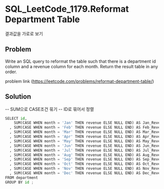 # SQL_LeetCode_1179.Reformat Department Table
결과값을 가로로 보기

## Problem
Write an SQL query to reformat the table such that there is a department id column and a revenue column for each month.
Return the result table in any order.

problem link (https://leetcode.com/problems/reformat-department-table/)

## Solution
-- SUM으로 CASE조건 묶기
-- ID로 묶어서 정렬


```python
SELECT id,
    SUM(CASE WHEN month = 'Jan' THEN revenue ELSE NULL END) AS Jan_Revenue
  , SUM(CASE WHEN month = 'Feb' THEN revenue ELSE NULL END) AS Feb_Revenue
  , SUM(CASE WHEN month = 'Mar' THEN revenue ELSE NULL END) AS Mar_Revenue
  , SUM(CASE WHEN month = 'Apr' THEN revenue ELSE NULL END) AS Apr_Revenue
  , SUM(CASE WHEN month = 'May' THEN revenue ELSE NULL END) AS May_Revenue
  , SUM(CASE WHEN month = 'Jun' THEN revenue ELSE NULL END) AS Jun_Revenue
  , SUM(CASE WHEN month = 'Jul' THEN revenue ELSE NULL END) AS Jul_Revenue
  , SUM(CASE WHEN month = 'Aug' THEN revenue ELSE NULL END) AS Aug_Revenue
  , SUM(CASE WHEN month = 'Sep' THEN revenue ELSE NULL END) AS Sep_Revenue
  , SUM(CASE WHEN month = 'Oct' THEN revenue ELSE NULL END) AS Oct_Revenue
  , SUM(CASE WHEN month = 'Nov' THEN revenue ELSE NULL END) AS Nov_Revenue
  , SUM(CASE WHEN month = 'Dec' THEN revenue ELSE NULL END) AS Dec_Revenue
FROM department
GROUP BY id ;
```
